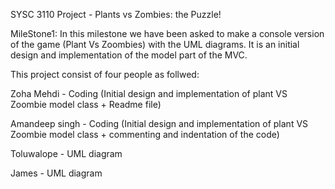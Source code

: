SYSC 3110 Project - Plants vs Zombies: the Puzzle! 

MileStone1: In this milestone we have been asked to make a console version of the game (Plant Vs Zoombies) with the UML diagrams. It is an initial design and implementation of the model part of the MVC.

This project consist of four people as follwed:

Zoha Mehdi - Coding (Initial design and implementation of plant VS Zoombie model class + Readme file)

Amandeep singh - Coding (Initial design and implementation of plant VS Zoombie model class + commenting and indentation of the code)

Toluwalope - UML diagram

James - UML diagram







